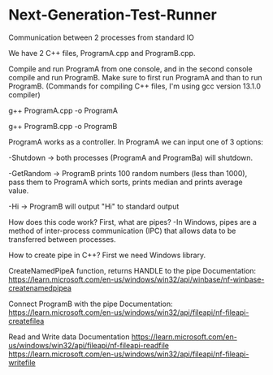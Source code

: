 # Next-Generation-Test-Runner
Communication between 2 processes from standard IO

We have 2 C++ files, ProgramA.cpp and ProgramB.cpp.

Compile and run ProgramA from one console, and in the second console compile and run ProgramB.
Make sure to first run ProgramA and than to run ProgramB.
(Commands for compiling C++ files, I'm using gcc version 13.1.0 compiler)

g++ ProgramA.cpp -o ProgramA

g++ ProgramB.cpp -o ProgramB

ProgramA works as a controller. In ProgramA we can input one of 3 options:

-Shutdown -> both processes (ProgramA and ProgramBa) will shutdown.

-GetRandom -> ProgramB prints 100 random numbers (less than 1000), pass them to ProgramA which sorts, prints median and prints average value.

-Hi -> ProgramB will output "Hi" to standard output


How does this code work?
First, what are pipes?
-In Windows, pipes are a method of inter-process communication (IPC) that allows data to be transferred between processes.

How to create pipe in C++?
First we need Windows library.

CreateNamedPipeA function, returns HANDLE to the pipe
Documentation:
https://learn.microsoft.com/en-us/windows/win32/api/winbase/nf-winbase-createnamedpipea

Connect ProgramB with the pipe
Documentation:
https://learn.microsoft.com/en-us/windows/win32/api/fileapi/nf-fileapi-createfilea

Read and Write data
Documentation
https://learn.microsoft.com/en-us/windows/win32/api/fileapi/nf-fileapi-readfile
https://learn.microsoft.com/en-us/windows/win32/api/fileapi/nf-fileapi-writefile


